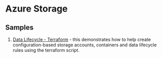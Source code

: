 # Azure Storage

## Samples

1. [Data Lifecycle - Terraform](sample1_data_lifecycle/terraform/README.md) - this demonstrates how to help create configuration-based storage accounts, containers and data lifecycle rules using the terraform script.